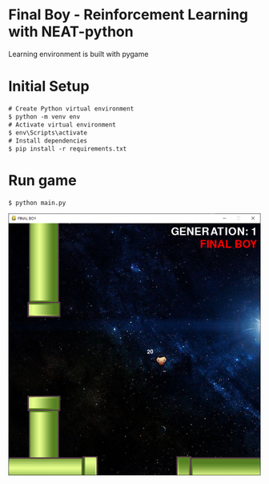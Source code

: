 # Final Boy - Reinforcement Learning with NEAT-python

Learning environment is built with pygame

# Initial Setup

```shell
# Create Python virtual environment
$ python -m venv env
# Activate virtual environment
$ env\Scripts\activate
# Install dependencies
$ pip install -r requirements.txt
```

# Run game
```shell
$ python main.py
```

![screenshot 1](screenshots/1.png)
